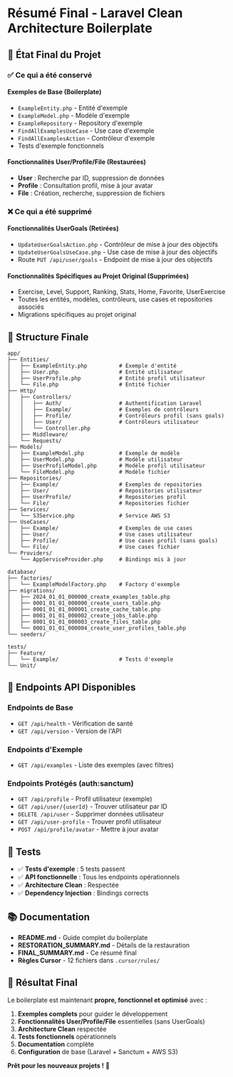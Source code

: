# Résumé Final - Laravel Clean Architecture Boilerplate

## 🎯 État Final du Projet

### ✅ Ce qui a été conservé

#### **Exemples de Base** (Boilerplate)
- `ExampleEntity.php` - Entité d'exemple
- `ExampleModel.php` - Modèle d'exemple
- `ExampleRepository` - Repository d'exemple
- `FindAllExamplesUseCase` - Use case d'exemple
- `FindAllExamplesAction` - Contrôleur d'exemple
- Tests d'exemple fonctionnels

#### **Fonctionnalités User/Profile/File** (Restaurées)
- **User** : Recherche par ID, suppression de données
- **Profile** : Consultation profil, mise à jour avatar
- **File** : Création, recherche, suppression de fichiers

### ❌ Ce qui a été supprimé

#### **Fonctionnalités UserGoals** (Retirées)
- `UpdateUserGoalsAction.php` - Contrôleur de mise à jour des objectifs
- `UpdateUserGoalsUseCase.php` - Use case de mise à jour des objectifs
- Route `PUT /api/user/goals` - Endpoint de mise à jour des objectifs

#### **Fonctionnalités Spécifiques au Projet Original** (Supprimées)
- Exercise, Level, Support, Ranking, Stats, Home, Favorite, UserExercise
- Toutes les entités, modèles, contrôleurs, use cases et repositories associés
- Migrations spécifiques au projet original

## 📁 Structure Finale

```
app/
├── Entities/
│   ├── ExampleEntity.php          # Exemple d'entité
│   ├── User.php                   # Entité utilisateur
│   ├── UserProfile.php            # Entité profil utilisateur
│   └── File.php                   # Entité fichier
├── Http/
│   ├── Controllers/
│   │   ├── Auth/                  # Authentification Laravel
│   │   ├── Example/               # Exemples de contrôleurs
│   │   ├── Profile/               # Contrôleurs profil (sans goals)
│   │   ├── User/                  # Contrôleurs utilisateur
│   │   └── Controller.php
│   ├── Middleware/
│   └── Requests/
├── Models/
│   ├── ExampleModel.php           # Exemple de modèle
│   ├── UserModel.php              # Modèle utilisateur
│   ├── UserProfileModel.php       # Modèle profil utilisateur
│   └── FileModel.php              # Modèle fichier
├── Repositories/
│   ├── Example/                   # Exemples de repositories
│   ├── User/                      # Repositories utilisateur
│   ├── UserProfile/               # Repositories profil
│   └── File/                      # Repositories fichier
├── Services/
│   └── S3Service.php              # Service AWS S3
├── UseCases/
│   ├── Example/                   # Exemples de use cases
│   ├── User/                      # Use cases utilisateur
│   ├── Profile/                   # Use cases profil (sans goals)
│   └── File/                      # Use cases fichier
└── Providers/
    └── AppServiceProvider.php     # Bindings mis à jour

database/
├── factories/
│   └── ExampleModelFactory.php    # Factory d'exemple
├── migrations/
│   ├── 2024_01_01_000000_create_examples_table.php
│   ├── 0001_01_01_000000_create_users_table.php
│   ├── 0001_01_01_000001_create_cache_table.php
│   ├── 0001_01_01_000002_create_jobs_table.php
│   ├── 0001_01_01_000003_create_files_table.php
│   └── 0001_01_01_000004_create_user_profiles_table.php
└── seeders/

tests/
├── Feature/
│   └── Example/                   # Tests d'exemple
└── Unit/
```

## 🚀 Endpoints API Disponibles

### Endpoints de Base
- `GET /api/health` - Vérification de santé
- `GET /api/version` - Version de l'API

### Endpoints d'Exemple
- `GET /api/examples` - Liste des exemples (avec filtres)

### Endpoints Protégés (auth:sanctum)
- `GET /api/profile` - Profil utilisateur (exemple)
- `GET /api/user/{userId}` - Trouver utilisateur par ID
- `DELETE /api/user` - Supprimer données utilisateur
- `GET /api/user-profile` - Trouver profil utilisateur
- `POST /api/profile/avatar` - Mettre à jour avatar

## 🧪 Tests

- ✅ **Tests d'exemple** : 5 tests passent
- ✅ **API fonctionnelle** : Tous les endpoints opérationnels
- ✅ **Architecture Clean** : Respectée
- ✅ **Dependency Injection** : Bindings corrects

## 📚 Documentation

- **README.md** - Guide complet du boilerplate
- **RESTORATION_SUMMARY.md** - Détails de la restauration
- **FINAL_SUMMARY.md** - Ce résumé final
- **Règles Cursor** - 12 fichiers dans `.cursor/rules/`

## 🎉 Résultat Final

Le boilerplate est maintenant **propre, fonctionnel et optimisé** avec :

1. **Exemples complets** pour guider le développement
2. **Fonctionnalités User/Profile/File** essentielles (sans UserGoals)
3. **Architecture Clean** respectée
4. **Tests fonctionnels** opérationnels
5. **Documentation** complète
6. **Configuration** de base (Laravel + Sanctum + AWS S3)

**Prêt pour les nouveaux projets !** 🚀 
